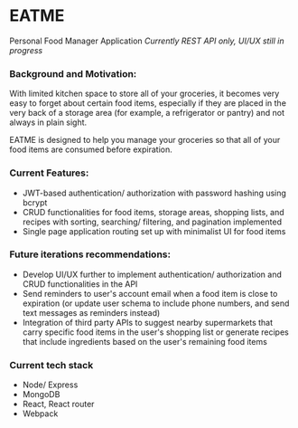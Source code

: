 # EATME
Personal Food Manager Application
_Currently REST API only, UI/UX still in progress_

### Background and Motivation:

With limited kitchen space to store all of your groceries, it becomes very easy to forget about certain food items, especially if they are placed in the very back of a storage area (for example, a refrigerator or pantry) and not always in plain sight.

EATME is designed to help you manage your groceries so that all of your food items are consumed before expiration.

### Current Features:

- JWT-based authentication/ authorization with password hashing using bcrypt
- CRUD functionalities for food items, storage areas, shopping lists, and recipes with sorting, searching/ filtering, and pagination implemented
- Single page application routing set up with minimalist UI for food items

### Future iterations recommendations:

- Develop UI/UX further to implement authentication/ authorization and CRUD functionalities in the API
- Send reminders to user's account email when a food item is close to expiration (or update user schema to include phone numbers, and send text messages as reminders instead)
- Integration of third party APIs to suggest nearby supermarkets that carry specific food items in the user's shopping list or generate recipes that include ingredients based on the user's remaining food items

### Current tech stack

- Node/ Express
- MongoDB
- React, React router
- Webpack
